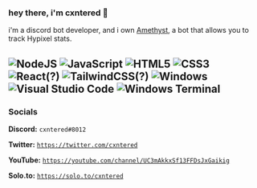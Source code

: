 ### hey there, i'm cxntered 👋

i'm a discord bot developer, and i own [Amethyst](https://amethystbot.xyz), a bot that allows you to track Hypixel stats.

![NodeJS](https://img.shields.io/badge/node.js-6DA55F?style=for-the-badge&logo=node.js&logoColor=white)
![JavaScript](https://img.shields.io/badge/javascript-%23323330.svg?style=for-the-badge&logo=javascript&logoColor=%23F7DF1E)
![HTML5](https://img.shields.io/badge/html5-%23E34F26.svg?style=for-the-badge&logo=html5&logoColor=white)
![CSS3](https://img.shields.io/badge/css3-%231572B6.svg?style=for-the-badge&logo=css3&logoColor=white)
![React(?)](https://img.shields.io/badge/react%3F-%2320232a.svg?style=for-the-badge&logo=react&logoColor=%2361DAFB)
![TailwindCSS(?)](https://img.shields.io/badge/tailwindcss%3F-%2338B2AC.svg?style=for-the-badge&logo=tailwind-css&logoColor=white)
![Windows](https://img.shields.io/badge/Windows-0078D6?style=for-the-badge&logo=windows&logoColor=white)
![Visual Studio Code](https://img.shields.io/badge/Visual%20Studio%20Code-0078d7.svg?style=for-the-badge&logo=visual-studio-code&logoColor=white)
![Windows Terminal](https://img.shields.io/badge/Windows%20Terminal-%234D4D4D.svg?style=for-the-badge&logo=windows-terminal&logoColor=white)
<br />
---
### Socials
**Discord:** `cxntered#8012`

**Twitter:** [`https://twitter.com/cxntered`](https://twitter.com/cxntered)

**YouTube:** [`https://youtube.com/channel/UC3mAkkxSf13FFDsJxGaikig`](https://youtube.com/channel/UC3mAkkxSf13FFDsJxGaikig)

**Solo.to:** [`https://solo.to/cxntered`](https://solo.to/cxntered)
